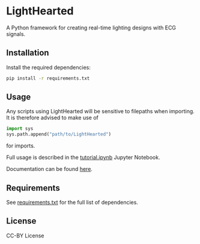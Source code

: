 # LightHearted

A Python framework for creating real-time lighting designs with ECG signals.

## Installation

Install the required dependencies:

```bash
pip install -r requirements.txt
```

## Usage

Any scripts using LightHearted will be sensitive to filepaths when importing. It is therefore advised to make use of

```python
import sys
sys.path.append("path/to/LightHearted")
```
for imports.

Full usage is described in the [tutorial.ipynb](documentation\tutorial.ipynb) Jupyter Notebook.

Documentation can be found [here](documentation/documentation.md).

## Requirements

See [requirements.txt](requirements.txt) for the full list of dependencies.

## License

CC-BY License
